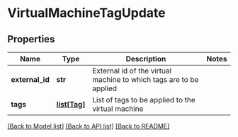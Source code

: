 # VirtualMachineTagUpdate

## Properties
Name | Type | Description | Notes
------------ | ------------- | ------------- | -------------
**external_id** | **str** | External id of the virtual machine to which tags are to be applied | 
**tags** | [**list[Tag]**](Tag.md) | List of tags to be applied to the virtual machine | 

[[Back to Model list]](../README.md#documentation-for-models) [[Back to API list]](../README.md#documentation-for-api-endpoints) [[Back to README]](../README.md)

